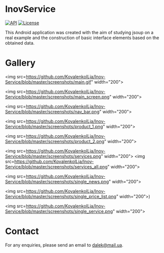 # InovService
[![API](https://img.shields.io/badge/API-23%2B-brightgreen.svg?style=flat)](https://android-arsenal.com/api?level=23)
[![License](https://img.shields.io/badge/License-Apache%202.0-blue.svg)](https://opensource.org/licenses/Apache-2.0)

This Android application was created with the aim of studying jsoup on a real example and the construction of basic interface elements based on the obtained data.

# Gallery
<img src=https://github.com/KovalenkoILja/Inov-Service/blob/master/screenshots/main.gif" width="200">

<img src=https://github.com/KovalenkoILja/Inov-Service/blob/master/screenshots/main_screen.png" width="200">

<img src=https://github.com/KovalenkoILja/Inov-Service/blob/master/screenshots/nav_bar.png" width="200">

<img src=https://github.com/KovalenkoILja/Inov-Service/blob/master/screenshots/product_1.png" width="200">

<img src=https://github.com/KovalenkoILja/Inov-Service/blob/master/screenshots/product_2.png" width="200">

<img src=https://github.com/KovalenkoILja/Inov-Service/blob/master/screenshots/services.png" width="200">
<img src=https://github.com/KovalenkoILja/Inov-Service/blob/master/screenshots/services_all.png" width="200">

<img src=https://github.com/KovalenkoILja/Inov-Service/blob/master/screenshots/single_news.png" width="200">

<img src=https://github.com/KovalenkoILja/Inov-Service/blob/master/screenshots/single_price_list.png" width="200">)

<img src=https://github.com/KovalenkoILja/Inov-Service/blob/master/screenshots/single_service.png" width="200">

# Contact
For any enquiries, please send an email to dalek@mail.ua.
